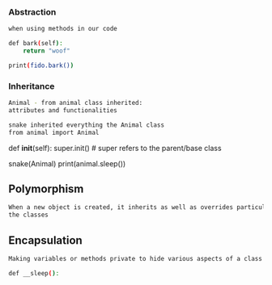### Abstraction
```bash 
when using methods in our code

def bark(self):
    return "woof"

print(fido.bark())
```

### Inheritance
``` bash
Animal - from animal class inherited:
attributes and functionalities

snake inherited everything the Animal class
from animal import Animal 
```
def __init__(self):
    super.init() # super refers to the parent/base class   
    
snake(Animal)
print(animal.sleep())

## Polymorphism
``` bash
When a new object is created, it inherits as well as overrides particular attributes or behaviour without affecting 
the classes 

```
## Encapsulation 
``` bash 
Making variables or methods private to hide various aspects of a class from  a user

def __sleep():